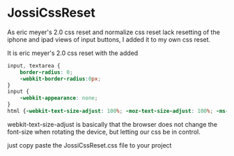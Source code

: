 # JossiCssReset

As eric meyer's 2.0 css reset and normalize css reset lack resetting of the iphone and ipad views of input buttons, I added it to my own css reset.

It is eric meyer's 2.0 css reset with the added 
```css
input, textarea {
    border-radius: 0;
    -webkit-border-radius:0px;
}
input {
    -webkit-appearance: none;
}
html {-webkit-text-size-adjust: 100%; -moz-text-size-adjust: 100%; -ms-text-size-adjust: 100%;}
```

webkit-text-size-adjust is basically that the browser does not change the font-size when rotating the device, but letting our css be in control.


just copy paste the JossiCssReset.css file to your project
